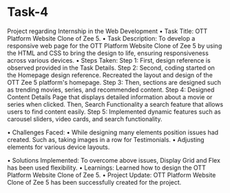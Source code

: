 # Task-4
Project regarding Internship in the Web Development
• Task Title:   OTT Platform Website Clone of Zee 5.
• Task Description: 
			To develop a responsive web page for the OTT Platform Website Clone of Zee 5 by using the   HTML and CSS to bring the design to life, ensuring responsiveness across various devices.
• Steps Taken:
            Step 1: First, design reference is observed provided in the Task Details.
            Step 2: Second, coding started on the Homepage design reference. Recreated the layout and design of the OTT Zee 5 platform's homepage.
            Step 3: Then, sections are designed such as trending movies, series, and recommended content.
	Step 4: Designed Content Details Page that displays detailed information about a movie or series when clicked. Then, Search Functionality a search feature that allows users to find content easily.
Step 5: Implemented dynamic features such as carousel sliders, video cards, and search functionality.
    
• Challenges Faced:
•	While designing many elements position issues had created. Such as, taking images in a row for Testimonials.
•	Adjusting elements for various device layouts.


• Solutions Implemented:
                       To overcome above issues, Display Grid and Flex has been used flexibility.
• Learnings:
	           Learned how to design the OTT Platform Website Clone of Zee 5.
• Project Update:
	          OTT Platform Website Clone of Zee 5 has been successfully created for the project.
